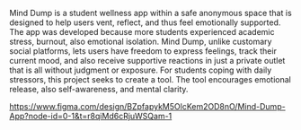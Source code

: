 Mind Dump is a student wellness app within a safe anonymous space that is designed to help users vent, reflect, and thus feel emotionally supported. The app was developed because more students experienced academic stress, burnout, also emotional isolation. Mind Dump, unlike customary social platforms, lets users have freedom to express feelings, track their current mood, and also receive supportive reactions in just a private outlet that is all without judgment or exposure. For students coping with daily stressors, this project seeks to create a tool. The tool encourages emotional release, also self-awareness, and mental clarity.


https://www.figma.com/design/BZpfapykM5OlcKem2OD8nO/Mind-Dump-App?node-id=0-1&t=r8qiMd6cRjuWSQam-1
